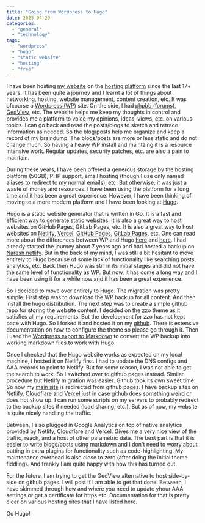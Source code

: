 ```yaml
---
title: "Going from Wordpress to Hugo"
date: 2025-04-29
categories: 
  - "general"
  - "technology"
tags: 
  - "wordpress"
  - "hugo"
  - "static website"
  - "hosting"
  - "free"
---
```


I have been hosting [my website](https://www.naresh.se/) on the [hosting platform](https://www.one.com/) since the last 17+ years. It has been quite a journey and I learnt a lot of things about networking, hosting, website management, content creation, etc. It was ofcourse a [Wordpress (WP)](https://wordpress.com/) site. On the side, I had [phpbb (forums)](https://www.phpbb.com/), [GedView](https://www.gedview.org/), etc. The website helps me keep my thoughts in control and provides me a platform to voice my opinions, ideas, views, etc. on various topics. I can go back and read the posts/blogs to sketch and retrace information as needed. So the blog/posts help me organize and keep a record of my braindump. The blogs/posts are more or less static and do not change much. So having a heavy WP install and maintaing it is a resource intensive work. Regular updates, security patches, etc. are also a pain to maintain.

During these years, I have been offered a generous storage by the hosting platform (50GB), PHP support, email hosting (though I use only named aliases to redirect to my normal emails), etc. But otherwise, it was just a waste of money and resources. I have been using the platform for a long time and it has been a great experience. However, I have been thinking of moving to a more modern platform and I have been looking at [Hugo](https://gohugo.io/).

Hugo is a static website generator that is written in Go. It is a fast and efficient way to generate static websites. It is also a great way to host websites on GitHub Pages, GitLab Pages, etc. It is also a great way to host websites on [Netlify](https://www.netlify.com/), [Vercel](https://vercel.com/), [GitHub Pages](https://pages.github.com/), [GitLab Pages](https://pages.gitlab.com/), etc. One can read more about the differences between WP and Hugo [here](https://www.wpbeginner.com/beginners-guide/wordpress-vs-hugo/) and [here](https://mansoorbarri.medium.com/hugo-vs-wordpress-a-performance-and-seo-comparison-6f544e3bac4c#:~:text=Hugo%20is%20a%20static%20site%20generator%2C%20which%20means%20it%20doesn,less%20vulnerable%20to%20security%20threats.). I had already started the journey about 7 years ago and had hosted a backup on [Naresh netlify](https://naresh.netlify.app/). But in the back of my mind, I was still a bit hesitant to move entirely to Hugo because of some lack of functionality like searching posts, analytics, etc. Back then Hugo was still in its initial stages and did not have the same level of functionality as WP. But now, it has come a long way and I have been using it for a while now and it has been a great experience.

So I decided to move over entirely to Hugo. The migration was pretty simple. First step was to download the WP backup for all content. And then install the hugo distribution. The next step was to create a simple github repo for storing the website content. I decided on the zzo theme as it satisfies all my requirements. But the development for zzo has not kept pace with Hugo. So I forked it and hosted it on my [github](https://github.com/wolverine2k/hugo-theme-zzo). There is extensive documentation on how to configure the theme so please go through it. Then I used the [Wordpress export to Markdown](https://github.com/lonekorean/wordpress-export-to-markdown) to convert the WP backup into working markdown files to work with Hugo.

Once I checked that the Hugo website works as expected on my local machine, I hosted it on Netlify first. I had to update the DNS configs and AAA records to point to Netlify. But for some reason, I was not able to get the search to work. So I switched over to github pages instead. Similar procedure but Netlify migration was easier. Github took its own sweet time. So now my [main site](https://www.naresh.se/) is redirected from github pages. I have backup sites on [Netlify](https://naresh.netlify.app/), [Cloudflare](https://naresh-5j9.pages.dev/) and [Vercel](https://naresh-se.vercel.app/) just in case github does something weird or does not show up. I can run some scripts on my servers to probably redirect to the backup sites if needed (load sharing, etc.). But as of now, my website is quite nicely handling the traffic.

Between, I also plugged in Google Analytics on top of native analytics provided by Netlify, Cloudflare and Vercel. Gives me a very nice view of the traffic, reach, and a host of other parametric data. The best part is that it is easier to write blogs/posts using markdown and I don't need to worry about putting in extra plugins for functionality such as code-highlighting. My maintenance overhead is also close to zero (after doing the initial theme fiddling). And frankly I am quite happy with how this has turned out.

For the future, I am trying to get the GedView alternative to host side-by-side on github pages. I will post if I am able to get that done. Between, I have skimmed through how and where you need to update yhour AAA settings or get a certificate for https etc. Documentation for that is pretty clear on various hosting sites that I have listed here.

Go Hugo!
